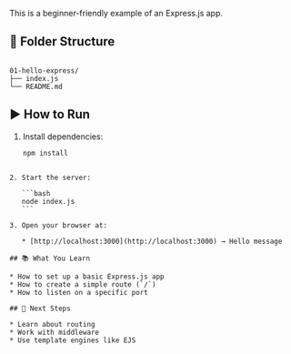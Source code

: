This is a beginner-friendly example of an Express.js app.

## 📁 Folder Structure

```

01-hello-express/
├── index.js
└── README.md

````

## ▶️ How to Run

1. Install dependencies:

   ```bash
   npm install
````

2. Start the server:

   ```bash
   node index.js
   ```

3. Open your browser at:

   * [http://localhost:3000](http://localhost:3000) → Hello message

## 📚 What You Learn

* How to set up a basic Express.js app
* How to create a simple route (`/`)
* How to listen on a specific port

## 🔗 Next Steps

* Learn about routing
* Work with middleware
* Use template engines like EJS

